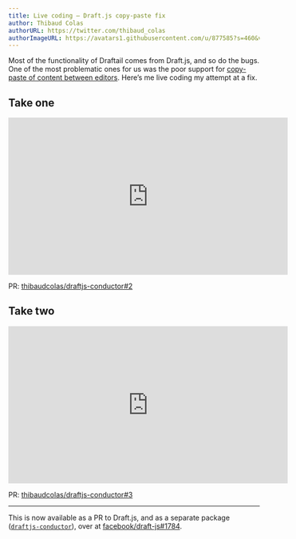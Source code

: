 ```yaml
---
title: Live coding – Draft.js copy-paste fix
author: Thibaud Colas
authorURL: https://twitter.com/thibaud_colas
authorImageURL: https://avatars1.githubusercontent.com/u/877585?s=460&v=4
---
```


Most of the functionality of Draftail comes from Draft.js, and so do the bugs. One of the most problematic ones for us was the poor support for [copy-paste of content between editors](https://github.com/facebook/draft-js/issues/787). Here’s me live coding my attempt at a fix.

<!-- truncate -->

## Take one

<iframe width="560" height="315" src="https://www.youtube-nocookie.com/embed/TVhFDnJAOYk" frameborder="0" allow="accelerometer; autoplay; encrypted-media; gyroscope; picture-in-picture" allowfullscreen></iframe>

PR: [thibaudcolas/draftjs-conductor#2](https://github.com/thibaudcolas/draftjs-conductor/pull/2)

## Take two

<iframe width="560" height="315" src="https://www.youtube-nocookie.com/embed/ExL5k0HppIg" frameborder="0" allow="accelerometer; autoplay; encrypted-media; gyroscope; picture-in-picture" allowfullscreen></iframe>

PR: [thibaudcolas/draftjs-conductor#3](https://github.com/thibaudcolas/draftjs-conductor/pull/3)

---

This is now available as a PR to Draft.js, and as a separate package ([`draftjs-conductor`](https://github.com/thibaudcolas/draftjs-conductor)), over at [facebook/draft-js#1784](https://github.com/facebook/draft-js/pull/1784).
